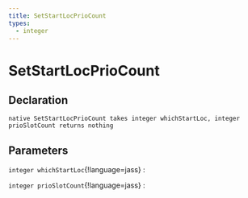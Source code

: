 ```yaml
---
title: SetStartLocPrioCount
types:
  - integer
---
```


# SetStartLocPrioCount

## Declaration

```jass
native SetStartLocPrioCount takes integer whichStartLoc, integer prioSlotCount returns nothing
```

## Parameters
`integer whichStartLoc`{!language=jass}
: 

`integer prioSlotCount`{!language=jass}
: 
